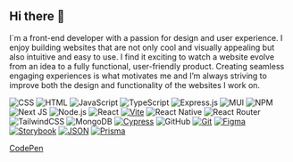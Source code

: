 ## Hi there 👋

I´m a front-end developer with a passion for design and user experience. I enjoy building websites that are not only cool and visually appealing but also intuitive and easy to use. I find it exciting to watch a website evolve from an idea to a fully functional, user-friendly product. Creating seamless engaging experiences is what motivates me and I’m always striving to improve both the design and functionality of the websites I work on.

![CSS](https://img.shields.io/badge/css3-%231572B6.svg?logo=css3&logoColor=white&style=flat) 
![HTML](https://img.shields.io/badge/html5-%23E34F26.svg?logo=html5&logoColor=white&style=flat) 
![JavaScript](https://img.shields.io/badge/javascript-%23323330.svg?logo=javascript&logoColor=%23F7DF1E&style=flat) 
![TypeScript](https://img.shields.io/badge/typescript-%23007ACC.svg?logo=typescript&logoColor=white&style=flat) 
![Express.js](https://img.shields.io/badge/express.js-%23404d59.svg?logo=express&logoColor=%2361DAFB&style=flat) 
![MUI ](https://img.shields.io/badge/MUI-%230081CB.svg?logo=material-ui&logoColor=white&style=flat) 
![NPM ](https://img.shields.io/badge/NPM-%23000000.svg?logo=npm&logoColor=white&style=flat) 
![Next JS ](https://img.shields.io/badge/Next-black?logo=next.js&logoColor=white&style=flat) 
![Node.js ](https://img.shields.io/badge/node.js-6DA55F?logo=node.js&logoColor=white&style=flat) 
![React](https://img.shields.io/badge/react-%2320232a.svg?logo=react&logoColor=%2361DAFB&style=flat) 
[![Vite](https://img.shields.io/badge/Vite-646CFF?logo=vite&logoColor=fff)](#) 
![React Native](https://img.shields.io/badge/react_native-%2320232a.svg?logo=react&logoColor=%2361DAFB&style=flat) 
![React Router](https://img.shields.io/badge/React_Router-CA4245?logo=react-router&logoColor=white&style=flat) 
![TailwindCSS](https://img.shields.io/badge/tailwindcss-%2338B2AC.svg?logo=tailwind-css&logoColor=white&style=flat) 
![MongoDB](https://img.shields.io/badge/MongoDB-%234ea94b.svg?logo=mongodb&logoColor=white&style=flat) 
[![Cypress](https://img.shields.io/badge/Cypress-69D3A7?logo=cypress&logoColor=fff)](#)
![GitHub](https://img.shields.io/badge/github-%23121011.svg?logo=github&logoColor=white&style=flat) 
[![Git](https://img.shields.io/badge/Git-F05032?logo=git&logoColor=fff)](#) 
[![Figma](https://img.shields.io/badge/Figma-F24E1E?logo=figma&logoColor=white)](#)
[![Storybook](https://img.shields.io/badge/Storybook-FF4785?logo=storybook&logoColor=fff)](#)
[![JSON](https://img.shields.io/badge/JSON-000?logo=json&logoColor=fff)](#) 
[![Prisma](https://img.shields.io/badge/Prisma-2D3748?logo=prisma&logoColor=white)](#) 




 [CodePen](https://codepen.io/iiddaa96/pens/showcase)
